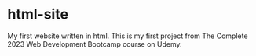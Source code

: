# html-site
My first website written in html.
This is my first project from The Complete 2023 Web Development Bootcamp course on Udemy.


